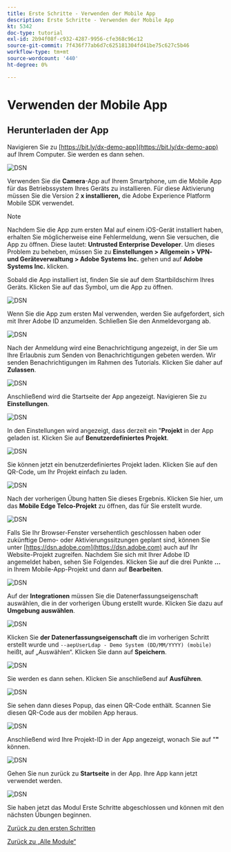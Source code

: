 ```yaml
---
title: Erste Schritte - Verwenden der Mobile App
description: Erste Schritte - Verwenden der Mobile App
kt: 5342
doc-type: tutorial
exl-id: 2b94f08f-c932-4287-9956-cfe368c96c12
source-git-commit: 7f436f77ab6d7c625181304fd41be75c627c5b46
workflow-type: tm+mt
source-wordcount: '440'
ht-degree: 0%

---
```


# Verwenden der Mobile App

## Herunterladen der App

Navigieren Sie zu [https://bit.ly/dx-demo-app](https://bit.ly/dx-demo-app) auf Ihrem Computer. Sie werden es dann sehen.

![DSN](./images/mobileapp.png)

Verwenden Sie die **Camera**-App auf Ihrem Smartphone, um die Mobile App für das Betriebssystem Ihres Geräts zu installieren. Für diese Aktivierung müssen Sie die Version 2 **x installieren,** die Adobe Experience Platform Mobile SDK verwendet.

>[!NOTE]
>
>Nachdem Sie die App zum ersten Mal auf einem iOS-Gerät installiert haben, erhalten Sie möglicherweise eine Fehlermeldung, wenn Sie versuchen, die App zu öffnen. Diese lautet: **Untrusted Enterprise Developer**. Um dieses Problem zu beheben, müssen Sie zu **Einstellungen > Allgemein > VPN- und Geräteverwaltung > Adobe Systems Inc.** gehen und auf **Adobe Systems Inc.** klicken.

Sobald die App installiert ist, finden Sie sie auf dem Startbildschirm Ihres Geräts. Klicken Sie auf das Symbol, um die App zu öffnen.

![DSN](./images/mobileappn1.png)

Wenn Sie die App zum ersten Mal verwenden, werden Sie aufgefordert, sich mit Ihrer Adobe ID anzumelden. Schließen Sie den Anmeldevorgang ab.

![DSN](./images/mobileappn2.png)

Nach der Anmeldung wird eine Benachrichtigung angezeigt, in der Sie um Ihre Erlaubnis zum Senden von Benachrichtigungen gebeten werden. Wir senden Benachrichtigungen im Rahmen des Tutorials. Klicken Sie daher auf **Zulassen**.

![DSN](./images/mobileappn3.png)

Anschließend wird die Startseite der App angezeigt. Navigieren Sie zu **Einstellungen**.

![DSN](./images/mobileappn4.png)

In den Einstellungen wird angezeigt, dass derzeit ein &quot;**Projekt** in der App geladen ist. Klicken Sie auf **Benutzerdefiniertes Projekt**.

![DSN](./images/mobileappn5.png)

Sie können jetzt ein benutzerdefiniertes Projekt laden. Klicken Sie auf den QR-Code, um Ihr Projekt einfach zu laden.

![DSN](./images/mobileappn6.png)

Nach der vorherigen Übung hatten Sie dieses Ergebnis. Klicken Sie hier, um das **Mobile Edge Telco-Projekt** zu öffnen, das für Sie erstellt wurde.

![DSN](./images/dsn5b.png)

Falls Sie Ihr Browser-Fenster versehentlich geschlossen haben oder zukünftige Demo- oder Aktivierungssitzungen geplant sind, können Sie unter [https://dsn.adobe.com](https://dsn.adobe.com) auch auf Ihr Website-Projekt zugreifen. Nachdem Sie sich mit Ihrer Adobe ID angemeldet haben, sehen Sie Folgendes. Klicken Sie auf die drei Punkte **…** in Ihrem Mobile-App-Projekt und dann auf **Bearbeiten**.

![DSN](./images/web8a.png)

Auf der **Integrationen** müssen Sie die Datenerfassungseigenschaft auswählen, die in der vorherigen Übung erstellt wurde. Klicken Sie dazu auf **Umgebung auswählen**.

![DSN](./images/web8aa.png)

Klicken Sie **der Datenerfassungseigenschaft** die im vorherigen Schritt erstellt wurde und `--aepUserLdap - Demo System (DD/MM/YYYY) (mobile)` heißt, auf „Auswählen“. Klicken Sie dann auf **Speichern**.

![DSN](./images/web8b.png)

Sie werden es dann sehen. Klicken Sie anschließend auf **Ausführen**.

![DSN](./images/web8bb.png)

Sie sehen dann dieses Popup, das einen QR-Code enthält. Scannen Sie diesen QR-Code aus der mobilen App heraus.

![DSN](./images/web8c.png)

Anschließend wird Ihre Projekt-ID in der App angezeigt, wonach Sie auf &quot;**&quot;** können.

![DSN](./images/mobileappn7.png)

Gehen Sie nun zurück zu **Startseite** in der App. Ihre App kann jetzt verwendet werden.

![DSN](./images/mobileappn8.png)

Sie haben jetzt das Modul Erste Schritte abgeschlossen und können mit den nächsten Übungen beginnen.

[Zurück zu den ersten Schritten](./getting-started.md)

[Zurück zu „Alle Module“](./../../../overview.md)
